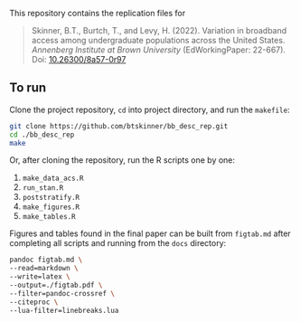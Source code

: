 This repository contains the replication files for  

> Skinner, B.T., Burtch, T., and Levy, H. (2022). Variation in
> broadband access among undergraduate populations across the United
> States. _Annenberg Institute at Brown University_ (EdWorkingPaper: 22-667). Doi: [10.26300/8a57-0r97](https://doi.org/10.26300/8a57-0r97) 


## To run

Clone the project repository, `cd` into project directory, and run the `makefile`:

```bash
git clone https://github.com/btskinner/bb_desc_rep.git
cd ./bb_desc_rep
make
```

Or, after cloning the repository, run the R scripts one by one:

1. `make_data_acs.R`
1. `run_stan.R`
1. `poststratify.R`
1. `make_figures.R`
1. `make_tables.R`

Figures and tables found in the final paper can be built from
`figtab.md` after completing all scripts and running from the `docs`
directory:

``` sh
pandoc figtab.md \
--read=markdown \
--write=latex \
--output=./figtab.pdf \
--filter=pandoc-crossref \
--citeproc \
--lua-filter=linebreaks.lua
```
